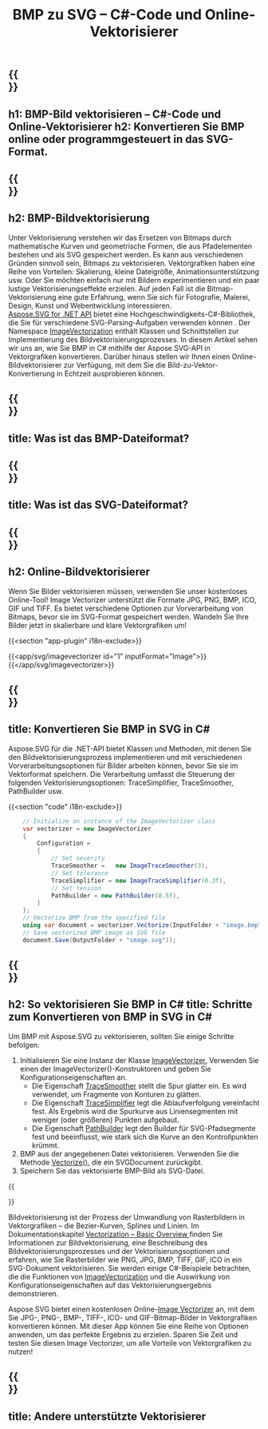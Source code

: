 ﻿---
translation: true
template: /templates/_template-vectorization-child.md
title: BMP zu SVG – C#-Code und Online-Vektorisierer
description: BMP zu Vektor in C#. Konvertieren Sie BMP in SVG und nutzen Sie alle Vorteile von Vektorgrafiken. Probieren Sie den Online-Vektorisierer aus
url: /net/vectorization/bmp-to-svg/
family: svg
platformtag: net
feature: vectorization
informat: BMP
outformat: SVG
---

{{<section banner>}}
---
h1: BMP-Bild vektorisieren – C#-Code und Online-Vektorisierer
h2: Konvertieren Sie BMP online oder programmgesteuert in das SVG-Format.
---

{{<section overview>}}
---
h2: BMP-Bildvektorisierung
---

Unter Vektorisierung verstehen wir das Ersetzen von Bitmaps durch mathematische Kurven und geometrische Formen, die aus Pfadelementen bestehen und als SVG gespeichert werden. Es kann aus verschiedenen Gründen sinnvoll sein, Bitmaps zu vektorisieren. Vektorgrafiken haben eine Reihe von Vorteilen: Skalierung, kleine Dateigröße, Animationsunterstützung usw. Oder Sie möchten einfach nur mit Bildern experimentieren und ein paar lustige Vektorisierungseffekte erzielen. Auf jeden Fall ist die Bitmap-Vektorisierung eine gute Erfahrung, wenn Sie sich für Fotografie, Malerei, Design, Kunst und Webentwicklung interessieren.<br>
[Aspose.SVG for .NET API](https://products.aspose.com/svg/{{lang.url-fragment}}net/) bietet eine Hochgeschwindigkeits-C#-Bibliothek, die Sie für verschiedene SVG-Parsing-Aufgaben verwenden können . Der Namespace [ImageVectorization](https://reference.aspose.com/svg/net/aspose.svg.imagevectorization/) enthält Klassen und Schnittstellen zur Implementierung des Bildvektorisierungsprozesses. In diesem Artikel sehen wir uns an, wie Sie BMP in C# mithilfe der Aspose.SVG-API in Vektorgrafiken konvertieren. Darüber hinaus stellen wir Ihnen einen Online-Bildvektorisierer zur Verfügung, mit dem Sie die Bild-zu-Vektor-Konvertierung in Echtzeit ausprobieren können.

{{<section input-file>}}
---
title: Was ist das BMP-Dateiformat?
---

{{<section output-file>}}
---
title: Was ist das SVG-Dateiformat?
---

{{<section plagin-text>}}
---
h2: Online-Bildvektorisierer
---

Wenn Sie Bilder vektorisieren müssen, verwenden Sie unser kostenloses Online-Tool! Image Vectorizer unterstützt die Formate JPG, PNG, BMP, ICO, GIF und TIFF. Es bietet verschiedene Optionen zur Vorverarbeitung von Bitmaps, bevor sie im SVG-Format gespeichert werden. Wandeln Sie Ihre Bilder jetzt in skalierbare und klare Vektorgrafiken um!

{{<section "app-plugin" i18n-exclude>}}

{{<app/svg/imagevectorizer id="1" inputFormat="Image">}}{{</app/svg/imagevectorizer>}} 

{{<section code-text>}}
---
title: Konvertieren Sie BMP in SVG in C#
---

Aspose.SVG für die .NET-API bietet Klassen und Methoden, mit denen Sie den Bildvektorisierungsprozess implementieren und mit verschiedenen Vorverarbeitungsoptionen für Bilder arbeiten können, bevor Sie sie im Vektorformat speichern. Die Verarbeitung umfasst die Steuerung der folgenden Vektorisierungsoptionen: TraceSimplifier, TraceSmoother, PathBuilder usw.

{{<section "code" i18n-exclude>}}

```cs       
	// Initialize an instance of the ImageVectorizer class
    var vectorizer = new ImageVectorizer
    {
        Configuration = 
		{
			// Set severity
			TraceSmoother =   new ImageTraceSmoother(3),
			// Set tolerance
			TraceSimplifier = new ImageTraceSimplifier(0.3f),
			// Set tension
        	PathBuilder = new PathBuilder(0.5f),
		}
    };
    // Vectorize BMP from the specified file
	using var document = vectorizer.Vectorize(InputFolder + "image.bmp");
    // Save vectorized BMP image as SVG file 
	document.Save(OutputFolder + "image.svg"));
```

{{<section steps>}}
---
h2: So vektorisieren Sie BMP in C#
title: Schritte zum Konvertieren von BMP in SVG in C#
---

Um BMP mit Aspose.SVG zu vektorisieren, sollten Sie einige Schritte befolgen:
1. Initialisieren Sie eine Instanz der Klasse [ImageVectorizer.](https://reference.aspose.com/svg/net/aspose.svg.imagevectorization/imagevectorizer/) Verwenden Sie einen der ImageVectorizer()-Konstruktoren und geben Sie Konfigurationseigenschaften an.
    - Die Eigenschaft [TraceSmoother](https://reference.aspose.com/svg/net/aspose.svg.imagevectorization/imagevectorizerconfiguration/tracesmoother/) stellt die Spur glatter ein. Es wird verwendet, um Fragmente von Konturen zu glätten.
    - Die Eigenschaft [TraceSimplifier](https://reference.aspose.com/svg/net/aspose.svg.imagevectorization/imagevectorizerconfiguration/tracesimplifier/) legt die Ablaufverfolgung vereinfacht fest. Als Ergebnis wird die Spurkurve aus Liniensegmenten mit weniger (oder größeren) Punkten aufgebaut.
    - Die Eigenschaft [PathBuilder](https://reference.aspose.com/svg/net/aspose.svg.imagevectorization/imagevectorizerconfiguration/pathbuilder/) legt den Builder für SVG-Pfadsegmente fest und beeinflusst, wie stark sich die Kurve an den Kontrollpunkten krümmt.
1. BMP aus der angegebenen Datei vektorisieren. Verwenden Sie die Methode [Vectorize(),](https://reference.aspose.com/svg/net/aspose.svg.imagevectorization/imagevectorizer/vectorize/) die ein SVGDocument zurückgibt.
1. Speichern Sie das vektorisierte BMP-Bild als SVG-Datei.

{{<section documentation>}}

Bildvektorisierung ist der Prozess der Umwandlung von Rasterbildern in Vektorgrafiken – die Bezier-Kurven, Splines und Linien. Im Dokumentationskapitel <a href="https://docs.aspose.com/svg/net/how-to-work-with-aspose-svg-api/vectorization/" target="_blank">Vectorization – Basic Overview </a> finden Sie Informationen zur Bildvektorisierung, eine Beschreibung des Bildvektorisierungsprozesses und der Vektorisierungsoptionen und erfahren, wie Sie Rasterbilder wie PNG, JPG, BMP, TIFF, GIF, ICO in ein SVG-Dokument vektorisieren. Sie werden einige C#-Beispiele betrachten, die die Funktionen von [ImageVectorization](https://reference.aspose.com/svg/net/aspose.svg.imagevectorization/) und die Auswirkung von Konfigurationseigenschaften auf das Vektorisierungsergebnis demonstrieren.

Aspose.SVG bietet einen kostenlosen Online-[Image Vectorizer](https://products.aspose.app/svg/image-vectorization) an, mit dem Sie JPG-, PNG-, BMP-, TIFF-, ICO- und GIF-Bitmap-Bilder in Vektorgrafiken konvertieren können. Mit dieser App können Sie eine Reihe von Optionen anwenden, um das perfekte Ergebnis zu erzielen. Sparen Sie Zeit und testen Sie diesen Image Vectorizer, um alle Vorteile von Vektorgrafiken zu nutzen!

{{<section other-vectorizers>}}
---
title: Andere unterstützte Vektorisierer
---